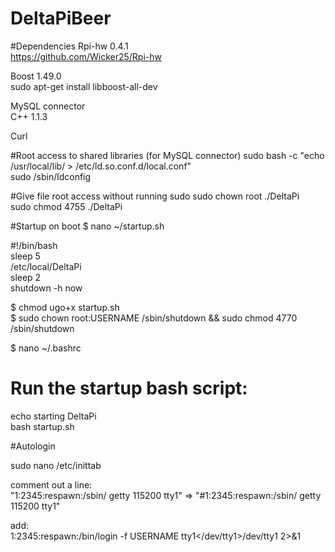 DeltaPiBeer
===========

#Dependencies
Rpi-hw 0.4.1<br>
https://github.com/Wicker25/Rpi-hw

Boost 1.49.0<br> 
sudo apt-get install libboost-all-dev

MySQL connector<br>
C++ 1.1.3

Curl

#Root access to shared libraries (for MySQL connector)
sudo bash -c "echo /usr/local/lib/ > /etc/ld.so.conf.d/local.conf"<br>
sudo /sbin/ldconfig

#Give file root access without running sudo
sudo chown root ./DeltaPi <br>
sudo chmod 4755 ./DeltaPi

#Startup on boot
$ nano ~/startup.sh

 #!/bin/bash<br>
sleep 5<br>
/etc/local/DeltaPi<br>
sleep 2<br>
shutdown -h now

$ chmod ugo+x startup.sh<br>
$ sudo chown root:USERNAME /sbin/shutdown && sudo chmod 4770 /sbin/shutdown

$ nano ~/.bashrc

 # Run the startup bash script:<br>
echo starting DeltaPi<br>
bash startup.sh

#Autologin

sudo nano /etc/inittab

comment out a line:<br>
"1:2345:respawn:/sbin/ getty 115200 tty1"  => "#1:2345:respawn:/sbin/ getty 115200 tty1"

add:<br>
1:2345:respawn:/bin/login -f USERNAME tty1</dev/tty1>/dev/tty1 2>&1
